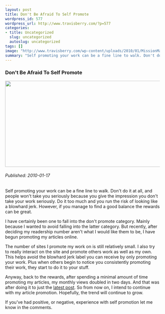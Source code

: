 ```yaml
--- 
layout: post
title: Don't Be Afraid To Self Promote
wordpress_id: 577
wordpress_url: http://www.travisberry.com/?p=577
categories: 
- title: Uncategorized
  slug: uncategorized
  autoslug: uncategorized
tags: []
image: "http://www.travisberry.com/wp-content/uploads/2010/01/MissionMangreat.jpg"
summary: "Self promoting your work can be a fine line to walk. Don't do it at all, and people won't take you seriously because you give the impression you don't take your work seriously. Do it too much and you run the risk of looking like a blowhard jerk."
---
```

<article class="post clearfix">
  <h3>Don't Be Afraid To Self Promote</h3>
  <a href="http://www.travisberry.com/wp-content/uploads/2010/01/MissionMangreat.jpg" class="postImageLink"><img src="http://www.travisberry.com/wp-content/uploads/2010/01/MissionMangreat.jpg" alt="" class="thumbnail alignleft" width=640 height=280 /></a>
  <h6>Published: 2010-01-17</h6>

Self promoting your work can be a fine line to walk. Don't do it at all, and people won't take you seriously because you give the impression you don't take your work seriously. Do it too much and you run the risk of looking like a blowhard jerk. However, if you manage to find a good balance the rewards can be great.
<div class="clearfix"></div>
I have certainly been one to fall into the don't promote category. Mainly because I wanted to avoid falling into the latter category. But recently, after deciding my readership number aren't what I would like them to be, I have begun promoting my articles online. 

The number of sites I promote my work on is still relatively small. I also try to really interact on the site and promote others work as well as my own. This helps avoid the blowhard jerk label you can receive by only promoting your work. Plus when others begin to notice you consistently promoting their work, they start to do it to your stuff. 

Anyway, back to the rewards, after spending a minimal amount of time promoting my articles, my monthly views doubled in two days. And that was after doing it to just the [latest post](http://www.travisberry.com/2010/01/use-wordpress-is_page-to-display-custom-content/). So from now on, I intend to continue with my article promotion. Hopefully, the trend will continue to grow.

If you've had positive, or negative, experience with self promotion let me know in the comments.
</article>
